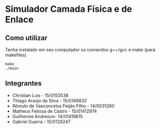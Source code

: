 # Simulador Camada Física e de Enlace
## Como utilizar
Tenha instalado em seu computador os comandos g++/gcc e make (para makefiles)

```
make
./main
```

## Integrantes

* Christian Luis - 15/0153538
* Thiago Araújo da Silva - 15/0149832
* Rômulo de Vasconcelos Feijão Filho - 14/0031260
* Matheus Feitosa de Castro - 15/01412974
* Guilherme Andreúce- 14/01419615
* Gabriel Guerra - 15/0126247
